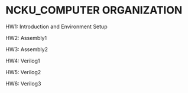 # NCKU_COMPUTER ORGANIZATION

HW1: Introduction and Environment Setup

HW2: Assembly1

HW3: Assembly2

HW4: Verilog1

HW5: Verilog2

HW6: Verilog3
